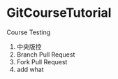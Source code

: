 # GitCourseTutorial
Course Testing 

1. 中央版控
2. Branch Pull Request
3. Fork Pull Request
4. add what 
